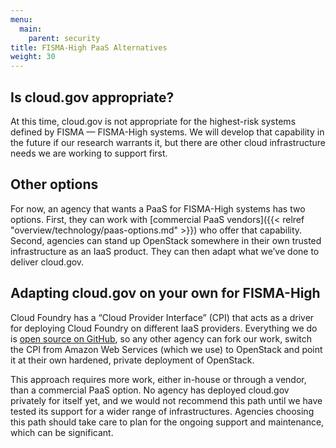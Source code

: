 ```yaml
---
menu:
  main:
    parent: security
title: FISMA-High PaaS Alternatives
weight: 30
---
```


## Is cloud.gov appropriate?

At this time, cloud.gov is not appropriate for the highest-risk systems defined by FISMA — FISMA-High systems. We will develop that capability in the future if our research warrants it, but there are other cloud infrastructure needs we are working to support first.

## Other options

For now, an agency that wants a PaaS for FISMA-High systems has two options. First, they can work with [commercial PaaS vendors]({{< relref "overview/technology/paas-options.md" >}}) who offer that capability. Second, agencies can stand up OpenStack somewhere in their own trusted infrastructure as an IaaS product. They can then adapt what we’ve done to deliver cloud.gov.

## Adapting cloud.gov on your own for FISMA-High

Cloud Foundry has a “Cloud Provider Interface” (CPI) that acts as a driver for deploying Cloud Foundry on different IaaS providers. Everything we do is [open source on GitHub](https://docs.cloud.gov/ops/repos/), so any other agency can fork our work, switch the CPI from Amazon Web Services (which we use) to OpenStack and point it at their own hardened, private deployment of OpenStack.

This approach requires more work, either in-house or through a vendor, than a commercial PaaS option. No agency has deployed cloud.gov privately for itself yet, and we would not recommend this path until we have tested its support for a wider range of infrastructures. Agencies choosing this path should take care to plan for the ongoing support and maintenance, which can be significant.

